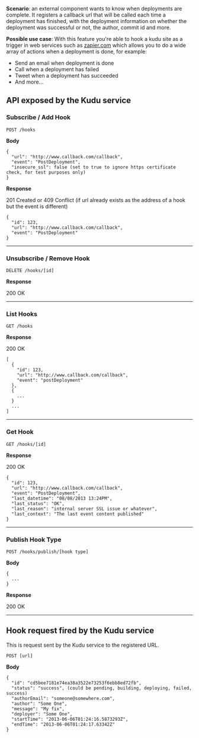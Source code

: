 **Scenario**: an external component wants to know when deployments are complete. It registers a callback url that will be called each time a deployment has finished, with the deployment information on whether the deployment was successful or not, the author, commit id and more.

**Possible use case**: With this feature you're able to hook a kudu site as a trigger in web services such as [zapier.com](https://zapier.com) which allows you to do a wide array of actions when a deployment is done, for example:
- Send an email when deployment is done
- Call when a deployment has failed
- Tweet when a deployment has succeeded
- And more...

## API exposed by the Kudu service ##

### Subscribe / Add Hook ###

    POST /hooks

**Body**

```
{
  "url": "http://www.callback.com/callback",
  "event": "PostDeployment",
  "insecure_ssl": false (set to true to ignore https certificate check, for test purposes only)
}
```

**Response**

201 Created or 409 Conflict (if url already exists as the address of a hook but the event is different)

```
{
  "id": 123,
  "url": "http://www.callback.com/callback",
  "event": "PostDeployment"
}
```

***

### Unsubscribe / Remove Hook ###

    DELETE /hooks/[id]

**Response**

200 OK

***

### List Hooks ###

    GET /hooks

**Response**

200 OK

```
[
  {
    "id": 123,
    "url": "http://www.callback.com/callback",
    "event": "postDeployment"
  },
  {
    ...
  }
  ...
]
```

***

### Get Hook ###

    GET /hooks/[id]

**Response**

200 OK

```
{
  "id": 123,
  "url": "http://www.callback.com/callback",
  "event": "PostDeployment",
  "last_datetime": "08/08/2013 13:24PM",
  "last_status": "OK",
  "last_reason": "internal server SSL issue or whatever",
  "last_context": "The last event content published"
}
```

***

### Publish Hook Type ###

    POST /hooks/publish/[hook type]

**Body**

```
{
  ...
}
```

**Response**

200 OK


***

## Hook request fired by the Kudu service ##

This is request sent by the Kudu service to the registered URL.

    POST [url]

**Body**

```
{
  "id": "cd5bee7181e74ea38a3522e73253f6ebb8ed72fb",
  "status": "success", (could be pending, building, deploying, failed, success)
  "authorEmail": "someone@somewhere.com",
  "author": "Some One",
  "message": "My fix",
  "deployer": "Some One",
  "startTime": "2013-06-06T01:24:16.5873293Z",
  "endTime": "2013-06-06T01:24:17.63342Z"
}
```
